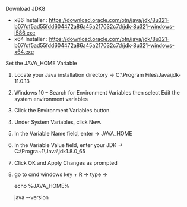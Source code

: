 Download JDK8

 * x86 Installer : https://download.oracle.com/otn/java/jdk/8u321-b07/df5ad55fdd604472a86a45a217032c7d/jdk-8u321-windows-i586.exe
 * x64 Installer : https://download.oracle.com/otn/java/jdk/8u321-b07/df5ad55fdd604472a86a45a217032c7d/jdk-8u321-windows-x64.exe
 

Set the JAVA_HOME Variable
 1. Locate your Java installation directory -> C:\Program Files\Java\jdk-11.0.13
 2. Windows 10 – Search for Environment Variables then select Edit the system environment variables
 3. Click the Environment Variables button.
 4. Under System Variables, click New.
 5. In the Variable Name field, enter -> JAVA_HOME
 6. In the Variable Value field, enter your JDK -> C:\Progra~1\Java\jdk1.8.0_65
 7. Click OK and Apply Changes as prompted
 8. go to cmd windows key + R -> type ->

    echo %JAVA_HOME%
     
    java --version
